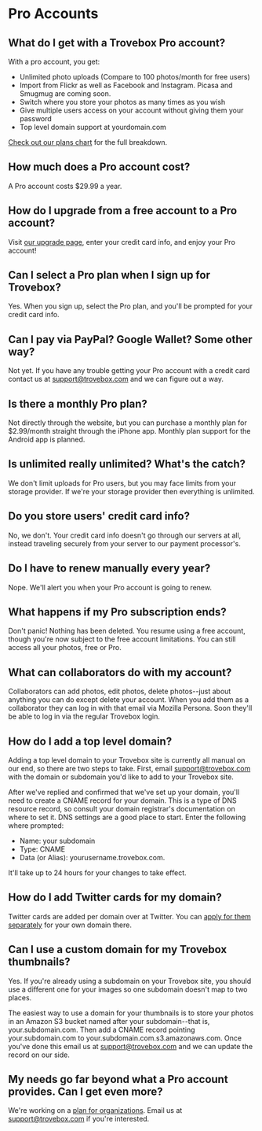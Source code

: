 Pro Accounts
===========================

## What do I get with a Trovebox Pro account?
With a pro account, you get:

* Unlimited photo uploads (Compare to 100 photos/month for free users)
* Import from Flickr as well as Facebook and Instagram. Picasa and Smugmug are coming soon.
* Switch where you store your photos as many times as you wish
* Give multiple users access on your account without giving them your password
* Top level domain support at yourdomain.com

<a href="https://trovebox.com/plans">Check out our plans chart</a> for the full breakdown.

## How much does a Pro account cost?
A Pro account costs $29.99 a year.

## How do I upgrade from a free account to a Pro account?
Visit <a href="https://trovebox.com/upgrade">our upgrade page</a>, enter your credit card info, and enjoy your Pro account!

## Can I select a Pro plan when I sign up for Trovebox?
Yes. When you sign up, select the Pro plan, and you'll be prompted for your credit card info.

## Can I pay via PayPal? Google Wallet? Some other way?
Not yet. If you have any trouble getting your Pro account with a credit card contact us at [support@trovebox.com](mailto:support@trovebox.com) and we can figure out a way.

## Is there a monthly Pro plan?
Not directly through the website, but you can purchase a monthly plan for $2.99/month straight through the iPhone app. Monthly plan support for the Android app is planned.

## Is unlimited really unlimited? What's the catch?
We don't limit uploads for Pro users, but you may face limits from your storage provider. If we're your storage provider then everything is unlimited. 

## Do you store users' credit card info?
No, we don't. Your credit card info doesn't go through our servers at all, instead traveling securely from your server to our payment processor's.

## Do I have to renew manually every year?
Nope. We'll alert you when your Pro account is going to renew.

## What happens if my Pro subscription ends?
Don't panic! Nothing has been deleted. You resume using a free account, though you're now subject to the free account limitations. You can still access all your photos, free or Pro.

## What can collaborators do with my account?
Collaborators can add photos, edit photos, delete photos--just about anything you can do except delete your account. When you add them as a collaborator they can log in with that email via Mozilla Persona. Soon they'll be able to 
log in via the regular Trovebox login.

## How do I add a top level domain?
Adding a top level domain to your Trovebox site is currently all manual on our end, so there are two steps to take. First, email <a href="mailto:support@trovebox.com">support@trovebox.com</a> with the domain or subdomain you'd like to add to your Trovebox site.

After we've replied and confirmed that we've set up your domain, you'll need to create a CNAME record for your domain. This is a type of DNS resource record, so consult your domain registrar's documentation on where to set it. DNS settings are a good place to start. Enter the following where prompted:

* Name: your subdomain
* Type:	CNAME
* Data (or Alias):	yourusername.trovebox.com.

It'll take up to 24 hours for your changes to take effect.

## How do I add Twitter cards for my domain?
Twitter cards are added per domain over at Twitter. You can <a href="https://dev.twitter.com/docs/cards">apply for them separately</a> for your own domain there.

## Can I use a custom domain for my Trovebox thumbnails?
Yes. If you're already using a subdomain on your Trovebox site, you should use a different one for your images so one subdomain doesn't map to two places.

The easiest way to use a domain for your thumbnails is to store your photos in an Amazon S3 bucket named after your subdomain--that is, your.subdomain.com. Then add a CNAME record pointing your.subdomain.com to your.subdomain.com.s3.amazonaws.com. Once you've done this email us at <a href="mailto:support@trovebox.com">support@trovebox.com</a> and we can update the record on our side.

## My needs go far beyond what a Pro account provides. Can I get even more?
We're working on a <a href="https://trovebox.com/organizations">plan for organizations</a>. Email us at <a href="mailto:support@trovebox.com">support@trovebox.com</a> if you're interested.
